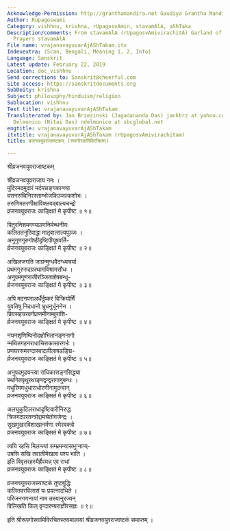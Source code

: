 ```yaml
---
Acknowledge-Permission: http://granthamandira.net Gaudiya Grantha Mandira
Author: Rupagoswami
Category: vishhnu, krishna, rUpagosvAmin, stavamAlA, aShTaka
Description/comments: From stavamAlA (rUpagosvAmivirachitA) Garland of Devotional
  Prayers stavamAlA
File name: vrajanavayuvarAjAShTakam.itx
Indexextra: (Scan, Bengali, Meaning 1, 2, Info)
Language: Sanskrit
Latest update: February 22, 2019
Location: doc_vishhnu
Send corrections to: Sanskrit@cheerful.com
Site access: https://sanskritdocuments.org
SubDeity: krishna
Subject: philosophy/hinduism/religion
Sublocation: vishhnu
Text title: vrajanavayuvarAjAShTakam
Transliterated by: Jan Brzezinski (Jagadananda Das) jankbrz at yahoo.com and Neal
  Delmonico (Nitai Das) ndelmonico at sbcglobal.net
engtitle: vrajanavayuvarAjAShTakam
itxtitle: vrajanavayuvarAjAShTakam (rUpagosvAmivirachitam)
title: व्रजनवयुवराजाष्टकम् (रूपगोस्वामिविरचितम्)

---
```

  
 श्रीव्रजनवयुवराजाष्टकम्   
  
श्रीव्रजनवयुवराजाय नमः ।  
मुदिरमदमुदारं मर्दयन्नङ्गकान्त्या  
     वसनरुचिनिरस्ताम्भोजकिञ्जल्कशोभः ।  
तरुणिमतरणीक्षाविक्लवद्बाल्यचन्द्रो  
     व्रजनवयुवराजः काङ्क्षितं मे कृपीष्ट ॥ १॥  
  
पितुरनिशमगण्यप्राणनिर्मन्थनीयः  
     कलिततनुरिवाद्धा मातृवात्सल्यपुञ्जः ।  
अनुगुणगुरुगोष्ठीदृष्टिपीयूषवर्ति-  
     र्व्रजनवयुवराजः काङ्क्षितं मे कृपीष्ट ॥ २॥  
  
अखिलजगति जाग्रन्मुग्धवैदग्ध्यचर्या  
     प्रथमगुरुरुदग्रस्थामविश्रामसौधः ।  
अनुपमगुणराजीरञ्जिताशेषबन्धु-  
     र्व्रजनवयुवराजः काङ्क्षितं मे कृपीष्ट ॥ ३॥  
  
अपि मदनपराअर्धैर्दुष्करं विक्रियोर्मिं  
     युवतिषु निदधानो भ्रूधनुर्धूननेन ।  
प्रियसहचरवर्गप्राणमीनाम्बुराशि-  
     र्व्रजनवयुवराजः काङ्क्षितं मे कृपीष्ट ॥ ४॥  
  
नयनशृणिम्विनोदक्षोभितानङ्गनागो  
     न्मथितगहनराधाचित्तकासारगर्भः ।  
प्रणयरसमरन्दास्वादलीलाषडङ्घ्रि-  
     र्व्रजनवयुवराजः काङ्क्षितं मे कृपीष्ट ॥ ५॥  
  
अनुपदमुदयन्त्या राधिकासङ्गसिद्ध्या  
     स्थगितपृथुरथाङ्गद्वन्द्वरागानुबन्धः ।  
मधुरिममधुधाराधोरणीनामुदन्वान्  
     व्रजनवयुवराजः काङ्क्षितं मे कृपीष्ट ॥ ६॥  
  
अलघुकुटिलराधादृष्टिवारीनिरुद्ध  
     त्रिजगदपरतन्त्रोद्दामचेतोगजेन्द्रः ।  
सुखमुखरविशाखानर्मणा स्मेरवक्त्रो  
     व्रजनवयुवराजः काङ्क्षितं मे कृपीष्ट ॥ ७॥  
  
त्वयि रहसि मिलन्त्यां सम्भ्रमन्यासभुग्नाप्य्-  
     उषसि सखि तवालीमेखला पश्य भाति ।  
 इति विवृतरहस्यैर्ह्रेपयन्न् एव राधां  
     व्रजनवयुवराजः काङ्क्षितं मे कृपीष्ट ॥ ८॥  
  
व्रजनवयुवराजस्याष्टकं तुष्टबुद्धिः  
     कलितवरविलासं यः प्रयत्नादधिते ।  
परिजनगणनायां नाम तस्यानुरज्यन्  
     विलिखति किल् वृन्दारण्यराज्ञीरसज्ञः ॥ ९॥  
  
इति श्रीरूपगोस्वामिविरचितस्तवमालायां श्रीव्रजनवयुवराजाष्टकं समाप्तम् ।  
  
  
  

